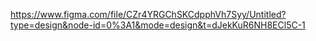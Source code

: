 https://www.figma.com/file/CZr4YRGChSKCdpphVh7Syy/Untitled?type=design&node-id=0%3A1&mode=design&t=dJekKuR6NH8ECl5C-1
